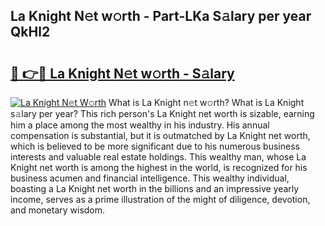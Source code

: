 ## La Knight N𝚎t w𝚘rth - Part-LKa S𝚊lary per year QkHl2

# <h2><a href="http://gc3k07.nevu.top/?p=La+Knight">🔗 👉🔴 La Knight N𝚎t w𝚘rth - S𝚊lary</a></h2>

[![La Knight N𝚎t W𝚘rth](https://i.imgur.com/Oavwk0R.jpeg)](http://gc3k07.nevu.top/?p=La+Knight)
What is La Knight n𝚎t w𝚘rth? What is La Knight s𝚊lary per year?
This rich person's La Knight net worth is sizable, earning him a place among the most wealthy in his industry. His annual compensation is substantial, but it is outmatched by La Knight net worth, which is believed to be more significant due to his numerous business interests and valuable real estate holdings. This wealthy man, whose La Knight net worth is among the highest in the world, is recognized for his business acumen and financial intelligence. This wealthy individual, boasting a La Knight net worth in the billions and an impressive yearly income, serves as a prime illustration of the might of diligence, devotion, and monetary wisdom.
